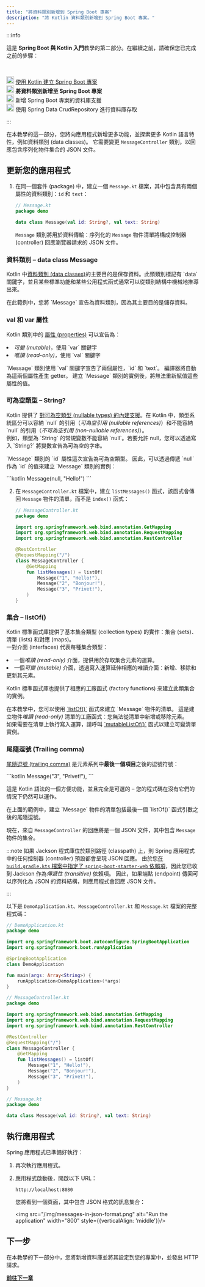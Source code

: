```yaml
---
title: "將資料類別新增到 Spring Boot 專案"
description: "將 Kotlin 資料類別新增到 Spring Boot 專案。"
---
```

:::info
<p>
   這是 <strong>Spring Boot 與 Kotlin 入門</strong>教學的第二部分。在繼續之前，請確保您已完成之前的步驟：
</p><br/>
<p>
   <img src="/img/icon-1-done.svg" width="20" alt="First step"/> <a href="jvm-create-project-with-spring-boot">使用 Kotlin 建立 Spring Boot 專案</a><br/><img src="/img/icon-2.svg" width="20" alt="Second step"/> <strong>將資料類別新增至 Spring Boot 專案</strong><br/><img src="/img/icon-3-todo.svg" width="20" alt="Third step"/> 新增 Spring Boot 專案的資料庫支援<br/><img src="/img/icon-4-todo.svg" width="20" alt="Fourth step"/> 使用 Spring Data CrudRepository 進行資料庫存取
</p>

:::

在本教學的這一部分，您將向應用程式新增更多功能，並探索更多 Kotlin 語言特性，例如資料類別 (data classes)。
它需要變更 `MessageController` 類別，以回應包含序列化物件集合的 JSON 文件。

## 更新您的應用程式

1. 在同一個套件 (package) 中，建立一個 `Message.kt` 檔案，其中包含具有兩個屬性的資料類別：`id` 和 `text`：

    ```kotlin
    // Message.kt
    package demo
   
    data class Message(val id: String?, val text: String)
    ```

   `Message` 類別將用於資料傳輸：序列化的 `Message` 物件清單將構成控制器 (controller) 回應瀏覽器請求的 JSON 文件。
<h3>資料類別 – data class Message</h3>
<p>
   Kotlin 中<a href="data-classes">資料類別 (data classes)</a>的主要目的是保存資料。此類類別標記有 `data` 關鍵字，並且某些標準功能和某些公用程式函式通常可以從類別結構中機械地推導出來。
</p>
<p>
   在此範例中，您將 `Message` 宣告為資料類別，因為其主要目的是儲存資料。
</p>
<h3>val 和 var 屬性</h3>
<p>
   Kotlin 類別中的 <a href="properties">屬性 (properties)</a> 可以宣告為：
</p>
<list>
<li><i>可變 (mutable)</i>，使用 `var` 關鍵字</li>
<li><i>唯讀 (read-only)</i>，使用 `val` 關鍵字</li>
</list>
<p>
   `Message` 類別使用 `val` 關鍵字宣告了兩個屬性，`id` 和 `text`。
          編譯器將自動為這兩個屬性產生 getter。
          建立 `Message` 類別的實例後，將無法重新賦值這些屬性的值。
</p>
<h3>可為空類型 – String?</h3>
<p>
   Kotlin 提供了 <a href="null-safety#nullable-types-and-non-nullable-types">對可為空類型 (nullable types) 的內建支援</a>。在 Kotlin 中，類型系統區分可以容納 `null` 的引用（<i>可為空引用 (nullable references)</i>）和不能容納 `null` 的引用（<i>不可為空引用 (non-nullable references)</i>）。<br/>
          例如，類型為 `String` 的常規變數不能容納 `null`。若要允許 null，您可以透過寫入 `String?` 將變數宣告為可為空的字串。
</p>
<p>
   `Message` 類別的 `id` 屬性這次宣告為可為空類型。
          因此，可以透過傳遞 `null` 作為 `id` 的值來建立 `Message` 類別的實例：
</p>
          ```kotlin
Message(null, "Hello!")
```
       
   
2. 在 `MessageController.kt` 檔案中，建立 `listMessages()` 函式，該函式會傳回 `Message` 物件的清單，而不是 `index()` 函式：

    ```kotlin
    // MessageController.kt
    package demo
   
    import org.springframework.web.bind.annotation.GetMapping
    import org.springframework.web.bind.annotation.RequestMapping
    import org.springframework.web.bind.annotation.RestController

    @RestController
    @RequestMapping("/")
    class MessageController {
        @GetMapping
        fun listMessages() = listOf(
            Message("1", "Hello!"),
            Message("2", "Bonjour!"),
            Message("3", "Privet!"),
        )
    }
    ```
<h3>集合 – listOf()</h3>
<p>
   Kotlin 標準函式庫提供了基本集合類型 (collection types) 的實作：集合 (sets)、清單 (lists) 和對應 (maps)。<br/>
          一對介面 (interfaces) 代表每種集合類型：
</p>
<list>
<li>一個<i>唯讀 (read-only)</i> 介面，提供用於存取集合元素的運算。</li>
<li>一個<i>可變 (mutable)</i> 介面，透過寫入運算延伸相應的唯讀介面：新增、移除和更新其元素。</li>
</list>
<p>
   Kotlin 標準函式庫也提供了相應的工廠函式 (factory functions) 來建立此類集合的實例。
</p>
<p>
   在本教學中，您可以使用 <a href="https://kotlinlang.org/api/latest/jvm/stdlib/kotlin.collections/list-of.html">`listOf()`</a> 函式來建立 `Message` 物件的清單。
          這是建立物件<i>唯讀 (read-only)</i> 清單的工廠函式：您無法從清單中新增或移除元素。<br/>
          如果需要在清單上執行寫入運算，請呼叫 <a href="https://kotlinlang.org/api/latest/jvm/stdlib/kotlin.collections/mutable-list-of.html">`mutableListOf()`</a> 函式以建立可變清單實例。
</p>
<h3>尾隨逗號 (Trailing comma)</h3>
<p>
   <a href="coding-conventions#trailing-commas">尾隨逗號 (trailing comma)</a> 是元素系列中<b>最後一個項目</b>之後的逗號符號：
</p>
            ```kotlin
Message("3", "Privet!"),
```
<p>
   這是 Kotlin 語法的一個方便功能，並且完全是可選的 – 您的程式碼在沒有它們的情況下仍然可以運作。
</p>
<p>
   在上面的範例中，建立 `Message` 物件的清單包括最後一個 `listOf()` 函式引數之後的尾隨逗號。
</p>
       
    

現在，來自 `MessageController` 的回應將是一個 JSON 文件，其中包含 `Message` 物件的集合。

:::note
如果 Jackson 程式庫位於類別路徑 (classpath) 上，則 Spring 應用程式中的任何控制器 (controller) 預設都會呈現 JSON 回應。
由於您[在 `build.gradle.kts` 檔案中指定了 `spring-boot-starter-web` 依賴項](jvm-create-project-with-spring-boot#explore-the-project-gradle-build-file)，因此您已收到 Jackson 作為<i>傳遞性 (transitive)</i> 依賴項。
因此，如果端點 (endpoint) 傳回可以序列化為 JSON 的資料結構，則應用程式會回應 JSON 文件。

:::

以下是 `DemoApplication.kt`、`MessageController.kt` 和 `Message.kt` 檔案的完整程式碼：

```kotlin
// DemoApplication.kt
package demo

import org.springframework.boot.autoconfigure.SpringBootApplication
import org.springframework.boot.runApplication

@SpringBootApplication
class DemoApplication

fun main(args: Array<String>) {
    runApplication<DemoApplication>(*args)
}
```

```kotlin
// MessageController.kt
package demo

import org.springframework.web.bind.annotation.GetMapping
import org.springframework.web.bind.annotation.RequestMapping
import org.springframework.web.bind.annotation.RestController

@RestController
@RequestMapping("/")
class MessageController {
    @GetMapping
    fun listMessages() = listOf(
        Message("1", "Hello!"),
        Message("2", "Bonjour!"),
        Message("3", "Privet!"),
    )
}
```

```kotlin
// Message.kt
package demo

data class Message(val id: String?, val text: String)
```

## 執行應用程式

Spring 應用程式已準備好執行：

1. 再次執行應用程式。

2. 應用程式啟動後，開啟以下 URL：

    ```text
    http://localhost:8080
    ```

    您將看到一個頁面，其中包含 JSON 格式的訊息集合：

    <img src="/img/messages-in-json-format.png" alt="Run the application" width="800" style={{verticalAlign: 'middle'}}/>

## 下一步

在本教學的下一部分中，您將新增資料庫並將其設定到您的專案中，並發出 HTTP 請求。

**[前往下一章](jvm-spring-boot-add-db-support)**